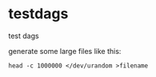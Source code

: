# testdags
test dags

generate some large files like this:

```
head -c 1000000 </dev/urandom >filename
```
